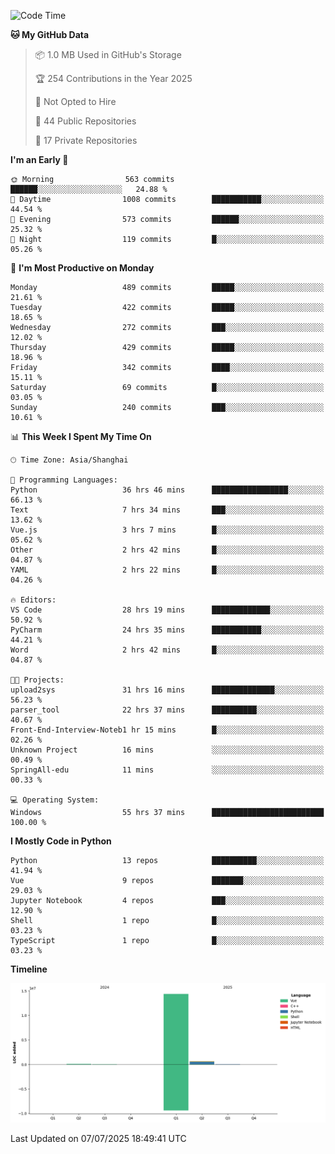 <!--START_SECTION:waka-->
![Code Time](http://img.shields.io/badge/Code%20Time-488%20hrs%2029%20mins-blue)

**🐱 My GitHub Data** 

> 📦 1.0 MB Used in GitHub's Storage 
 > 
> 🏆 254 Contributions in the Year 2025
 > 
> 🚫 Not Opted to Hire
 > 
> 📜 44 Public Repositories 
 > 
> 🔑 17 Private Repositories 
 > 
**I'm an Early 🐤** 

```text
🌞 Morning                563 commits         ██████░░░░░░░░░░░░░░░░░░░   24.88 % 
🌆 Daytime                1008 commits        ███████████░░░░░░░░░░░░░░   44.54 % 
🌃 Evening                573 commits         ██████░░░░░░░░░░░░░░░░░░░   25.32 % 
🌙 Night                  119 commits         █░░░░░░░░░░░░░░░░░░░░░░░░   05.26 % 
```
📅 **I'm Most Productive on Monday** 

```text
Monday                   489 commits         █████░░░░░░░░░░░░░░░░░░░░   21.61 % 
Tuesday                  422 commits         █████░░░░░░░░░░░░░░░░░░░░   18.65 % 
Wednesday                272 commits         ███░░░░░░░░░░░░░░░░░░░░░░   12.02 % 
Thursday                 429 commits         █████░░░░░░░░░░░░░░░░░░░░   18.96 % 
Friday                   342 commits         ████░░░░░░░░░░░░░░░░░░░░░   15.11 % 
Saturday                 69 commits          █░░░░░░░░░░░░░░░░░░░░░░░░   03.05 % 
Sunday                   240 commits         ███░░░░░░░░░░░░░░░░░░░░░░   10.61 % 
```


📊 **This Week I Spent My Time On** 

```text
🕑︎ Time Zone: Asia/Shanghai

💬 Programming Languages: 
Python                   36 hrs 46 mins      █████████████████░░░░░░░░   66.13 % 
Text                     7 hrs 34 mins       ███░░░░░░░░░░░░░░░░░░░░░░   13.62 % 
Vue.js                   3 hrs 7 mins        █░░░░░░░░░░░░░░░░░░░░░░░░   05.62 % 
Other                    2 hrs 42 mins       █░░░░░░░░░░░░░░░░░░░░░░░░   04.87 % 
YAML                     2 hrs 22 mins       █░░░░░░░░░░░░░░░░░░░░░░░░   04.26 % 

🔥 Editors: 
VS Code                  28 hrs 19 mins      █████████████░░░░░░░░░░░░   50.92 % 
PyCharm                  24 hrs 35 mins      ███████████░░░░░░░░░░░░░░   44.21 % 
Word                     2 hrs 42 mins       █░░░░░░░░░░░░░░░░░░░░░░░░   04.87 % 

🐱‍💻 Projects: 
upload2sys               31 hrs 16 mins      ██████████████░░░░░░░░░░░   56.23 % 
parser_tool              22 hrs 37 mins      ██████████░░░░░░░░░░░░░░░   40.67 % 
Front-End-Interview-Noteb1 hr 15 mins        █░░░░░░░░░░░░░░░░░░░░░░░░   02.26 % 
Unknown Project          16 mins             ░░░░░░░░░░░░░░░░░░░░░░░░░   00.49 % 
SpringAll-edu            11 mins             ░░░░░░░░░░░░░░░░░░░░░░░░░   00.33 % 

💻 Operating System: 
Windows                  55 hrs 37 mins      █████████████████████████   100.00 % 
```

**I Mostly Code in Python** 

```text
Python                   13 repos            ██████████░░░░░░░░░░░░░░░   41.94 % 
Vue                      9 repos             ███████░░░░░░░░░░░░░░░░░░   29.03 % 
Jupyter Notebook         4 repos             ███░░░░░░░░░░░░░░░░░░░░░░   12.90 % 
Shell                    1 repo              █░░░░░░░░░░░░░░░░░░░░░░░░   03.23 % 
TypeScript               1 repo              █░░░░░░░░░░░░░░░░░░░░░░░░   03.23 % 
```



**Timeline**

![Lines of Code chart](https://raw.githubusercontent.com/White1943/White1943/main/assets/bar_graph.png)


 Last Updated on 07/07/2025 18:49:41 UTC
<!--END_SECTION:waka-->

